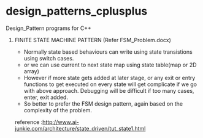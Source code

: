 # design_patterns_cplusplus
Design_Pattern programs for C++


 1. FINITE STATE MACHINE PATTERN (Refer FSM_Problem.docx)
    - Normally state based behaviours can write using state transistions using switch cases.
    - or we can use current to next state map using state table(map or 2D array)
    - However if more state gets added at later stage, or any exit or entry functions to get executed on every state will get complicate if we go with above approach.
      Debugging will be difficult if too many cases, enter, exit added. 
    - So better to prefer the FSM design pattern, again based on the complexity of the problem.

    reference :http://www.ai-junkie.com/architecture/state_driven/tut_state1.html

    

